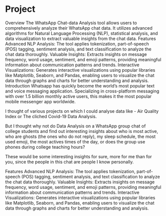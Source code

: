 # Project
Overview
The WhatsApp Chat-data Analysis tool allows users to comprehensively analyze their WhatsApp chat data. It utilizes advanced algorithms for Natural Language Processing (NLP), statistical analysis, and data visualization to extract valuable insights from the chat data.
Features
Advanced NLP Analysis: The tool applies tokenization, part-of-speech (POS) tagging, sentiment analysis, and text classification to analyze the chat data thoroughly.
Valuable Insights: Extracts insights on message frequency, word usage, sentiment, and emoji patterns, providing meaningful information about communication patterns and trends.
Interactive Visualizations: Generates interactive visualizations using popular libraries like Matplotlib, Seaborn, and Pandas, enabling users to visualize the chat data through graphs and charts for better understanding and analysis.
Introduction
Whatsapp has quickly become the world’s most popular text and voice messaging application. Specializing in cross-platform messaging with over 1.5 billion monthly active users, this makes it the most popular mobile messenger app worldwide.

I thought of various projects on which I could analyse data like - Air Quality Index or The cliched Covid-19 Data Analysis.

But I thought why not do Data Analysis on a WhatsApp group chat of college students and find out interesting insights about who is most active, who are ghosts (the ones who do not reply), my sleep schedule, the most used emoji, the most actives times of the day, or does the group use phones during college teaching hours?

These would be some interesting insights for sure, more for me than for you, since the people in this chat are people I know personally.


Features
Advanced NLP Analysis: The tool applies tokenization, part-of-speech (POS) tagging, sentiment analysis, and text classification to analyze the chat data thoroughly.
Valuable Insights: Extracts insights on message frequency, word usage, sentiment, and emoji patterns, providing meaningful information about communication patterns and trends.
Interactive Visualizations: Generates interactive visualizations using popular libraries like Matplotlib, Seaborn, and Pandas, enabling users to visualize the chat data through graphs and charts for better understanding and analysis.
